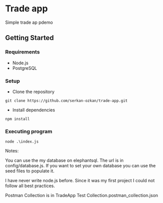 # Trade app

Simple trade ap pdemo

## Getting Started

### Requirements

* Node.js
* PostgreSQL

### Setup

* Clone the repository

``` git clone https://github.com/serkan-ozkan/trade-app.git ```

* Install dependencies

``` npm install ```

### Executing program

```
node .\index.js
```



Notes:

You can use the my database on elephantsql. The url is in config/database.js.
If you want to set your own database you can use the seed files to populate it.

I have never write node.js before. Since it was my first project I could not follow all best practices.

Postman Collection is in TradeApp Test Collection.postman_collection.json
